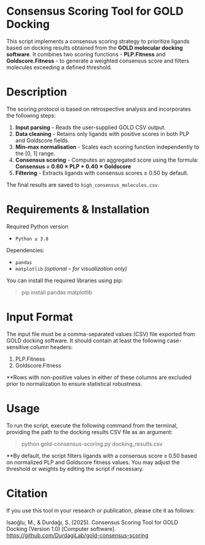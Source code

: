 # Consensus Scoring Tool for GOLD Docking

This script implements a consensus scoring strategy to prioritize ligands based on docking results obtained from the **GOLD molecular docking software**. It combines two scoring functions - **PLP.Fitness** and **Goldscore.Fitness** - to generate a weighted consensus score and filters molecules exceeding a defined threshold.

# Description
The scoring protocol is based on retrospective analysis and incorporates the following steps:

1. **Input parsing** - Reads the user-supplied GOLD CSV output.  
2. **Data cleaning** - Retains only ligands with positive scores in both PLP and Goldscore fields.  
3. **Min–max normalisation** - Scales each scoring function independently to the [0, 1] range.  
4. **Consensus scoring** - Computes an aggregated score using the formula:  
   **Consensus = 0.60 × PLP + 0.40 × Goldscore**  
5. **Filtering** - Extracts ligands with consensus scores ≥ 0.50 by default.

The final results are saved to `high_consensus_molecules.csv`.

# Requirements & Installation

Required Python version
- `Python ≥ 3.8`

Dependencies:
- `pandas`  
- `matplotlib` *(optional – for visualization only)*

You can install the required libraries using pip:

> pip install pandas matplotlib

# Input Format
The input file must be a comma-separated values (CSV) file exported from GOLD docking software. It should contain at least the following case-sensitive column headers:

1. PLP.Fitness
2. Goldscore.Fitness

**Rows with non-positive values in either of these columns are excluded prior to normalization to ensure statistical robustness.

# Usage
To run the script, execute the following command from the terminal, providing the path to the docking results CSV file as an argument:

> python gold-consensus-scoring.py docking_results.csv

**By default, the script filters ligands with a consensus score ≥ 0.50 based on normalized PLP and Goldscore fitness values. You may adjust the threshold or weights by editing the script if necessary.

# Citation
If you use this tool in your research or publication, please cite it as follows:

Isaoğlu, M., & Durdağı, S. (2025). Consensus Scoring Tool for GOLD Docking (Version 1.0) [Computer software]. https://github.com/DurdagiLab/gold-consensus-scoring
